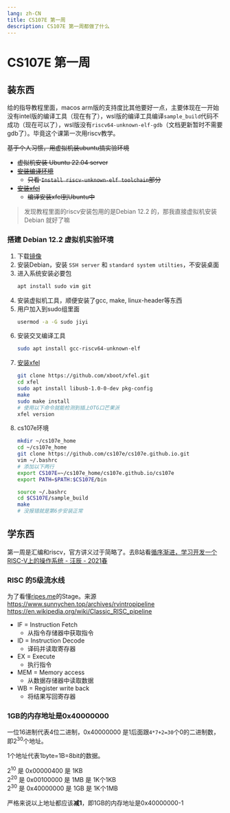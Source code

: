 ```yaml
---
lang: zh-CN
title: CS107E 第一周
description: CS107E 第一周都做了什么
---
```


# CS107E 第一周
## 装东西
给的指导教程里面，macos arm版的支持度比其他要好一点，主要体现在一开始没有intel版的编译工具（现在有了），wsl版的编译工具编译`sample_build`代码不成功（现在可以了），wsl版没有`riscv64-unknown-elf-gdb`（文档更新暂时不需要gdb了）。毕竟这个课第一次用riscv教学。

~~基于个人习惯，用虚拟机装ubuntu搞实验环境~~
- ~~虚拟机安装 Ubuntu 22.04 server~~
- ~~[安装编译环境](https://cs107e.github.io/guides/install/devtools-wsl/)~~
  - ~~只看 `Install riscv-unknown-elf toolchain`部分~~
- ~~[安装xfel](https://xboot.org/xfel/#/)~~
  - ~~编译安装xfel到Ubuntu中~~

> 发现教程里面的riscv安装包用的是Debian 12.2 的，那我直接虚拟机安装 Debian 就好了嘛

### 搭建 Debian 12.2 虚拟机实验环境
1. 下载[镜像](https://cdimage.debian.org/debian-cd/current/amd64/iso-cd/debian-12.4.0-amd64-netinst.iso)
2. 安装Debian，安装 `SSH server` 和 `standard system utilties`，不安装桌面
3. 进入系统安装必要包
    ```bash
    apt install sudo vim git
    ```
4. 安装虚拟机工具，顺便安装了gcc, make, linux-header等东西
5. 用户加入到sudo组里面
    ```bash
    usermod -a -G sudo jiyi
    ```
6. 安装交叉编译工具
    ```bash
    sudo apt install gcc-riscv64-unknown-elf
    ```
7. [安装xfel](https://xboot.org/xfel/#/)
    ```bash
    git clone https://github.com/xboot/xfel.git
    cd xfel
    sudo apt install libusb-1.0-0-dev pkg-config
    make
    sudo make install
    # 使用以下命令就能检测到插上OTG口芒果派
    xfel version
    ```
8. cs107e环境
    ```bash
    mkdir ~/cs107e_home
    cd ~/cs107e_home
    git clone https://github.com/cs107e/cs107e.github.io.git
    vim ~/.bashrc
    # 添加以下两行
    export CS107E=~/cs107e_home/cs107e.github.io/cs107e
    export PATH=$PATH:$CS107E/bin

    source ~/.bashrc
    cd $CS107E/sample_build
    make
    # 没报错就是第6步安装正常
    ```

## 学东西
第一周是汇编和riscv，官方讲义过于简略了。去B站看[循序渐进，学习开发一个RISC-V上的操作系统 - 汪辰 - 2021春](https://www.bilibili.com/video/BV1Q5411w7z5)

### RISC 的5级流水线
为了看懂[ripes.me](https://ripes.me/)的Stage。来源 https://www.sunnychen.top/archives/rvintropipeline https://en.wikipedia.org/wiki/Classic_RISC_pipeline
- IF = Instruction Fetch
  - 从指令存储器中获取指令
- ID = Instruction Decode
  - 译码并读取寄存器
- EX = Execute
  - 执行指令
- MEM = Memory access
  - 从数据存储器中读取数据
- WB = Register write back
  - 将结果写回寄存器

### 1GB的内存地址是0x40000000
一位16进制代表4位二进制，0x40000000 是1后面跟`4*7+2=30`个0的二进制数，即2<sup>30</sup>个地址。

1个地址代表1byte=1B=8bit的数据。

2<sup>10</sup> 是 0x00000400 是 1KB\
2<sup>20</sup> 是 0x00100000 是 1MB 是 1K个1KB\
2<sup>30</sup> 是 0x40000000 是 1GB 是 1K个1MB

严格来说以上地址都应该**减1**，即1GB的内存地址是0x40000000-1